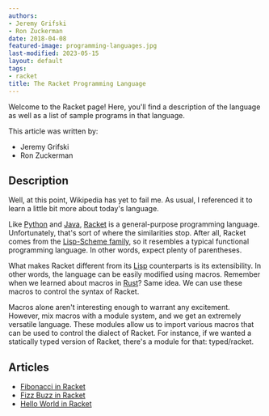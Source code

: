 ```yaml
---
authors:
- Jeremy Grifski
- Ron Zuckerman
date: 2018-04-08
featured-image: programming-languages.jpg
last-modified: 2023-05-15
layout: default
tags:
- racket
title: The Racket Programming Language
---
```


Welcome to the Racket page! Here, you'll find a description of the language as well as a list of sample programs in that language.

This article was written by:

- Jeremy Grifski
- Ron Zuckerman

## Description

Well, at this point, Wikipedia has yet to fail me. As usual, I referenced 
it to learn a little bit more about today's language.

Like [Python][1] and [Java][2], [Racket][3] is a general-purpose programming language. 
Unfortunately, that's sort of where the similarities stop. After all, 
Racket comes from the [Lisp-Scheme family][4], so it resembles a typical 
functional programming language. In other words, expect plenty of parentheses.

What makes Racket different from its [Lisp][5] counterparts is its extensibility. 
In other words, the language can be easily modified using macros. Remember 
when we learned about macros in [Rust][6]? Same idea. We can use these macros to 
control the syntax of Racket.

Macros alone aren't interesting enough to warrant any excitement. However, 
mix macros with a module system, and we get an extremely versatile language. 
These modules allow us to import various macros that can be used to control 
the dialect of Racket. For instance, if we wanted a statically typed version 
of Racket, there's a module for that: typed/racket.

[1]: https://en.wikipedia.org/wiki/Python_(programming_language)
[2]: https://en.wikipedia.org/wiki/Java_(programming_language)
[3]: https://racket-lang.org/
[4]: https://en.wikipedia.org/wiki/List_of_Lisp-family_programming_languages
[5]: https://en.wikipedia.org/wiki/Lisp_(programming_language)
[6]: https://en.wikipedia.org/wiki/Rust_(programming_language)


## Articles

- [Fibonacci in Racket](https://sampleprograms.io/projects/fibonacci/racket)
- [Fizz Buzz in Racket](https://sampleprograms.io/projects/fizz-buzz/racket)
- [Hello World in Racket](https://sampleprograms.io/projects/hello-world/racket)